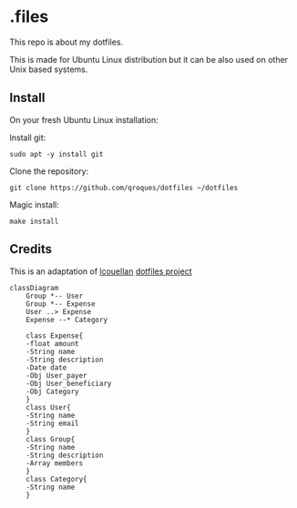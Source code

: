 # .files

This repo is about my dotfiles. 

This is made for Ubuntu Linux distribution but it can be also used on other Unix based systems.

## Install

On your fresh Ubuntu Linux installation:

Install git:

```
sudo apt -y install git
```

Clone the repository:

```
git clone https://github.com/qroques/dotfiles ~/dotfiles
```

Magic install:

```
make install
```

## Credits

This is an adaptation of [lcouellan](https://github.com/lcouellan/) [dotfiles project](https://github.com/lcouellan/dotfiles)

```mermaid
classDiagram
    Group *-- User
    Group *-- Expense
    User ..> Expense
    Expense --* Category

    class Expense{
    -float amount
    -String name
    -String description
    -Date date
    -Obj User_payer
    -Obj User_beneficiary
    -Obj Category
    }
    class User{
    -String name
    -String email
    }
    class Group{
    -String name
    -String description
    -Array members
    }
    class Category{
    -String name
    }
```